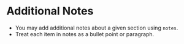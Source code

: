 # Additional Notes

* You may add additional notes about a given section using `notes`.
* Treat each item in notes as a bullet point or paragraph.
